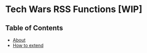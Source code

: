 # Tech Wars RSS Functions [WIP]

## Table of Contents
 - [About](https://thecraftkid.github.io/tech-wars-rss-functions/about.html)
 - [How to extend](https://thecraftkid.github.io/tech-wars-rss-functions/extend.html)